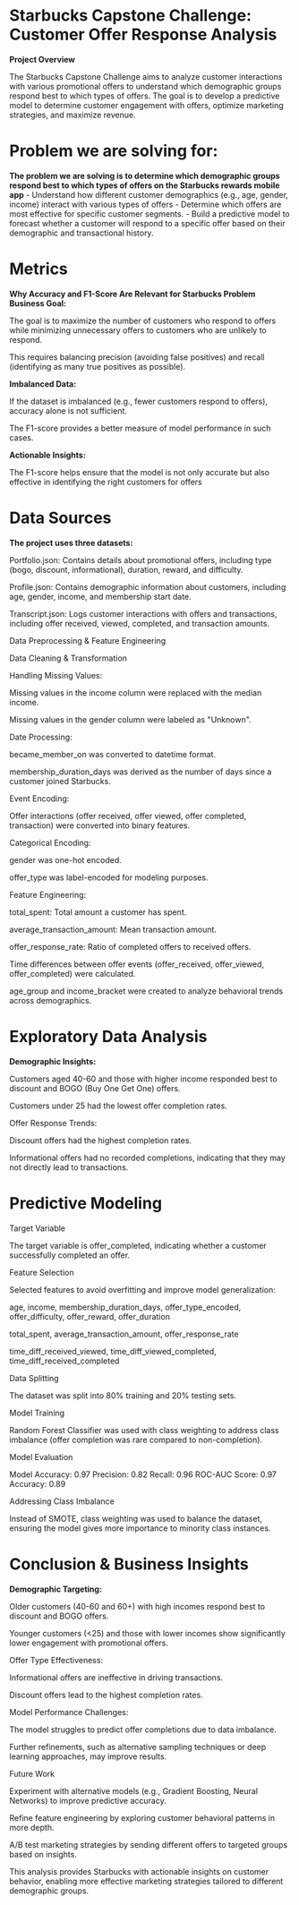 

# Starbucks Capstone Challenge: Customer Offer Response Analysis

**Project Overview**


The Starbucks Capstone Challenge aims to analyze customer interactions with various promotional offers to understand which demographic groups respond best to which types of offers. The goal is to develop a predictive model to determine customer engagement with offers, optimize marketing strategies, and maximize revenue.

# Problem we are solving for:

**The problem we are solving is to determine which demographic groups respond best to which types of offers on the Starbucks rewards mobile app**
    - Understand how different customer demographics (e.g., age, gender, income) interact with various types of offers
    - Determine which offers are most effective for specific customer segments.
    - Build a predictive model to forecast whether a customer will respond to a specific offer based on their demographic and transactional history.

# Metrics

**Why Accuracy and F1-Score Are Relevant for Starbucks Problem
Business Goal:**

The goal is to maximize the number of customers who respond to offers while minimizing unnecessary offers to customers who are unlikely to respond.

This requires balancing precision (avoiding false positives) and recall (identifying as many true positives as possible).

**Imbalanced Data:**

If the dataset is imbalanced (e.g., fewer customers respond to offers), accuracy alone is not sufficient.

The F1-score provides a better measure of model performance in such cases.

**Actionable Insights:**

The F1-score helps ensure that the model is not only accurate but also effective in identifying the right customers for offers


# Data Sources

**The project uses three datasets:**

Portfolio.json: Contains details about promotional offers, including type (bogo, discount, informational), duration, reward, and difficulty.

Profile.json: Contains demographic information about customers, including age, gender, income, and membership start date.

Transcript.json: Logs customer interactions with offers and transactions, including offer received, viewed, completed, and transaction amounts.

Data Preprocessing & Feature Engineering

Data Cleaning & Transformation

Handling Missing Values:

Missing values in the income column were replaced with the median income.

Missing values in the gender column were labeled as "Unknown".

Date Processing:

became_member_on was converted to datetime format.

membership_duration_days was derived as the number of days since a customer joined Starbucks.

Event Encoding:

Offer interactions (offer received, offer viewed, offer completed, transaction) were converted into binary features.

Categorical Encoding:

gender was one-hot encoded.

offer_type was label-encoded for modeling purposes.

Feature Engineering:

total_spent: Total amount a customer has spent.

average_transaction_amount: Mean transaction amount.

offer_response_rate: Ratio of completed offers to received offers.

Time differences between offer events (offer_received, offer_viewed, offer_completed) were calculated.

age_group and income_bracket were created to analyze behavioral trends across demographics.

# Exploratory Data Analysis

**Demographic Insights:**

Customers aged 40-60 and those with higher income responded best to discount and BOGO (Buy One Get One) offers.

Customers under 25 had the lowest offer completion rates.

Offer Response Trends:

Discount offers had the highest completion rates.

Informational offers had no recorded completions, indicating that they may not directly lead to transactions.

# Predictive Modeling

Target Variable

The target variable is offer_completed, indicating whether a customer successfully completed an offer.

Feature Selection

Selected features to avoid overfitting and improve model generalization:

age, income, membership_duration_days, offer_type_encoded, offer_difficulty, offer_reward, offer_duration

total_spent, average_transaction_amount, offer_response_rate

time_diff_received_viewed, time_diff_viewed_completed, time_diff_received_completed

Data Splitting

The dataset was split into 80% training and 20% testing sets.

Model Training

Random Forest Classifier was used with class weighting to address class imbalance (offer completion was rare compared to non-completion).

Model Evaluation


Model Accuracy: 0.97
Precision: 0.82
Recall: 0.96
ROC-AUC Score: 0.97
Accuracy: 0.89

Addressing Class Imbalance

Instead of SMOTE, class weighting was used to balance the dataset, ensuring the model gives more importance to minority class instances.

# Conclusion & Business Insights

**Demographic Targeting:**

Older customers (40-60 and 60+) with high incomes respond best to discount and BOGO offers.

Younger customers (<25) and those with lower incomes show significantly lower engagement with promotional offers.

Offer Type Effectiveness:

Informational offers are ineffective in driving transactions.

Discount offers lead to the highest completion rates.

Model Performance Challenges:

The model struggles to predict offer completions due to data imbalance.

Further refinements, such as alternative sampling techniques or deep learning approaches, may improve results.

Future Work

Experiment with alternative models (e.g., Gradient Boosting, Neural Networks) to improve predictive accuracy.

Refine feature engineering by exploring customer behavioral patterns in more depth.

A/B test marketing strategies by sending different offers to targeted groups based on insights.

This analysis provides Starbucks with actionable insights on customer behavior, enabling more effective marketing strategies tailored to different demographic groups.
